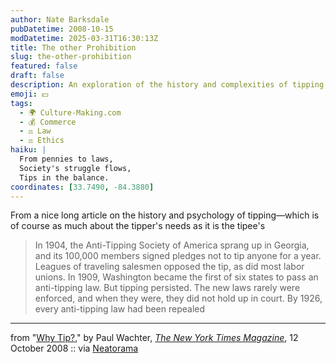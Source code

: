 ```yaml
---
author: Nate Barksdale
pubDatetime: 2008-10-15
modDatetime: 2025-03-31T16:30:13Z
title: The other Prohibition
slug: the-other-prohibition
featured: false
draft: false
description: An exploration of the history and complexities of tipping practices in America.
emoji: 💵
tags:
  - 🌍 Culture-Making.com
  - 💰 Commerce
  - ⚖️ Law
  - ⚖️ Ethics
haiku: |
  From pennies to laws,  
  Society's struggle flows,  
  Tips in the balance.
coordinates: [33.7490, -84.3880]
---
```


From a nice long article on the history and psychology of tipping—which is of course as much about the tipper's needs as it is the tipee's

> In 1904, the Anti-Tipping Society of America sprang up in Georgia, and its 100,000 members signed pledges not to tip anyone for a year. Leagues of traveling salesmen opposed the tip, as did most labor unions. In 1909, Washington became the first of six states to pass an anti-tipping law. But tipping persisted. The new laws rarely were enforced, and when they were, they did not hold up in court. By 1926, every anti-tipping law had been repealed

---

from "[Why Tip?](https://www.google.com/search?q=%22Why%20Tip%3F%22%20nytimes.com)," by Paul Wachter, [_The New York Times Magazine_](https://www.google.com/search?q=%22_The%20New%20York%20Times%20Magazine_%22%20nytimes.com), 12 October 2008 :: via [Neatorama](http://www.neatorama.com/2008/10/12/why-we-tip/)
